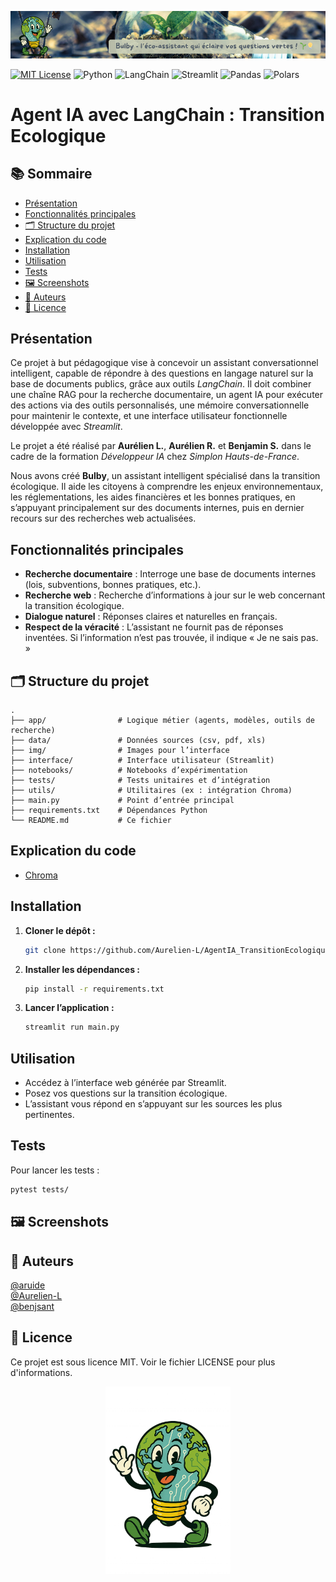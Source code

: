 ![banner](img/banner_bot.png)

[![MIT License](https://img.shields.io/badge/License-MIT-green.svg)](https://choosealicense.com/licenses/mit/)
![Python](https://img.shields.io/badge/Python-3.10-blue)
![LangChain](https://img.shields.io/badge/LangChain-0.3.25-orange)
![Streamlit](https://img.shields.io/badge/Streamlit-1.45.1-yellow)
![Pandas](https://img.shields.io/badge/Pandas-2.3.0-red)
![Polars](https://img.shields.io/badge/Polars-1.30-cyan)


# Agent IA avec LangChain : Transition Ecologique

## 📚 Sommaire

- [Présentation](#Présentation)
- [Fonctionnalités principales](#Fonctionnalités-principales)
- [🗂️ Structure du projet](#🗂️-Structure-du-projet)
- [Explication du code](#Explication-du-code)
- [Installation](#Installation)
- [Utilisation](#Utilisation)
- [Tests](#Tests)
- [🖼️ Screenshots](#🖼️-Screenshots)
- [👤 Auteurs](#👤-Auteurs)
- [📄 Licence](#📄-Licence)

## Présentation
Ce projet à but pédagogique vise à concevoir un assistant conversationnel intelligent, capable de répondre à des questions en langage naturel sur la base de documents publics, grâce aux outils *LangChain*. Il doit combiner une chaîne RAG pour la recherche documentaire, un agent IA pour exécuter des actions via des outils personnalisés, une mémoire conversationnelle pour maintenir le contexte, et une interface utilisateur fonctionnelle développée avec *Streamlit*.

Le projet a été réalisé par **Aurélien L.**, **Aurélien R.** et **Benjamin S.** dans le cadre de la formation *Développeur IA* chez *Simplon Hauts-de-France*.

Nous avons créé **Bulby**, un assistant intelligent spécialisé dans la transition écologique. Il aide les citoyens à comprendre les enjeux environnementaux, les réglementations, les aides financières et les bonnes pratiques, en s’appuyant principalement sur des documents internes, puis en dernier recours sur des recherches web actualisées.

## Fonctionnalités principales

- **Recherche documentaire** : Interroge une base de documents internes (lois, subventions, bonnes pratiques, etc.).
- **Recherche web** : Recherche d’informations à jour sur le web concernant la transition écologique.
- **Dialogue naturel** : Réponses claires et naturelles en français.
- **Respect de la véracité** : L’assistant ne fournit pas de réponses inventées. Si l’information n’est pas trouvée, il indique « Je ne sais pas. »

## 🗂️ Structure du projet

```
.
├── app/                # Logique métier (agents, modèles, outils de recherche)
├── data/               # Données sources (csv, pdf, xls)
├── img/                # Images pour l’interface
├── interface/          # Interface utilisateur (Streamlit)
├── notebooks/          # Notebooks d’expérimentation
├── tests/              # Tests unitaires et d’intégration
├── utils/              # Utilitaires (ex : intégration Chroma)
├── main.py             # Point d’entrée principal
├── requirements.txt    # Dépendances Python
└── README.md           # Ce fichier
```
## Explication du code
* [Chroma](document_README/chroma.md)

## Installation

1. **Cloner le dépôt :**
   ```sh
   git clone https://github.com/Aurelien-L/AgentIA_TransitionEcologique.git
   ```

2. **Installer les dépendances :**
   ```sh
   pip install -r requirements.txt
   ```

3. **Lancer l’application :**
   ```sh
   streamlit run main.py
   ```

## Utilisation

- Accédez à l’interface web générée par Streamlit.
- Posez vos questions sur la transition écologique.
- L’assistant vous répond en s’appuyant sur les sources les plus pertinentes.

## Tests

Pour lancer les tests :
```sh
pytest tests/
```

## 🖼️ Screenshots


## 👤 Auteurs
[ @aruide ](https://github.com/aruide)\
[ @Aurelien-L ](https://github.com/Aurelien-L)\
[ @benjsant ](https://github.com/benjsant)

## 📄 Licence

Ce projet est sous licence MIT. Voir le fichier LICENSE pour plus d'informations.

<div style="text-align: center;">
    <img src="img/mascotte.png" alt="Description de l'image" width="200" alignment="center">
</div>